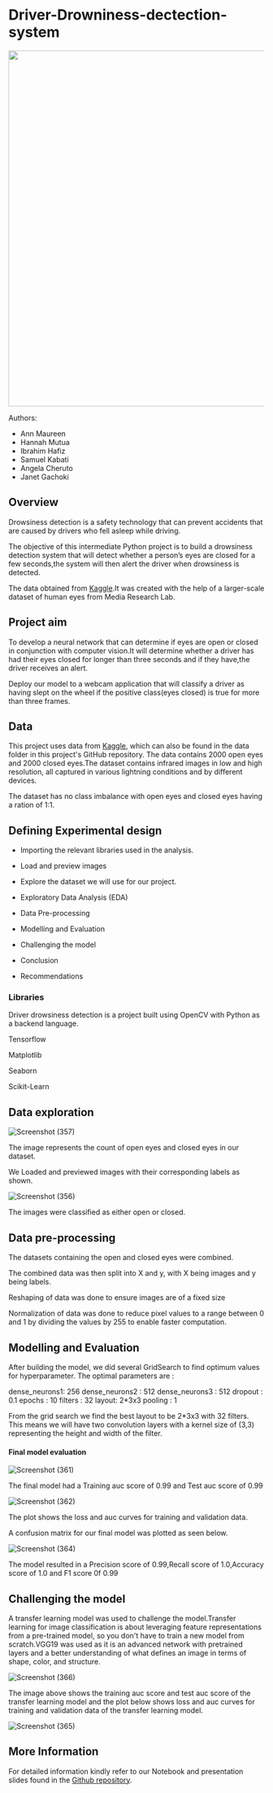 # Driver-Drowniness-dectection-system

<img src="https://media.springernature.com/lw685/springer-static/image/art%3A10.1007%2Fs13177-019-00199-w/MediaObjects/13177_2019_199_Fig3_HTML.png" width="1000" height="700">

Authors:

* Ann Maureen
* Hannah Mutua
* Ibrahim Hafiz
* Samuel Kabati
* Angela Cheruto
* Janet Gachoki

## Overview

Drowsiness detection is a safety technology that can prevent accidents that are caused by drivers who fell asleep while driving.

The objective of this intermediate Python project is to build a drowsiness detection system that will detect whether a person’s eyes are closed for a few seconds,the system will then alert the driver when drowsiness is detected.

The data obtained from [Kaggle](https://www.kaggle.com/datasets/prasadvpatil/mrl-dataset).It was created with the help of a larger-scale dataset of human eyes from Media Research Lab.

## Project aim

To develop a neural network that can determine if eyes are open or closed in conjunction with computer vision.It will determine whether a driver has had their eyes closed for longer than three seconds and if they have,the driver receives an alert.

Deploy our model to a webcam application that will classify a driver as having slept on the wheel if the positive class(eyes closed) is true for more than three frames.

## Data

This project uses data from [Kaggle](https://www.kaggle.com/datasets/prasadvpatil/mrl-dataset), which can also be found in the data folder in this project's GitHub repository. The data contains 2000 open eyes and 2000 closed eyes.The dataset contains infrared images in low and high resolution, all captured in various lightning conditions and by different devices. 

The dataset has no class imbalance with open eyes and closed eyes having a ration of 1:1.

## Defining Experimental design

* Importing the relevant libraries used in the analysis.

* Load and preview images

* Explore the dataset we will use for our project.

* Exploratory Data Analysis (EDA)

* Data Pre-processing

* Modelling and Evaluation

* Challenging the model

* Conclusion

* Recommendations


### Libraries

Driver drowsiness detection is a project built using OpenCV with Python as a backend language.

Tensorflow

Matplotlib

Seaborn

Scikit-Learn


## Data exploration

![Screenshot (357)](https://user-images.githubusercontent.com/104419035/190087849-83464533-3577-4fe0-b5e7-7e18d41c42dd.png)

The image represents the count of open eyes and closed eyes in our dataset.

We Loaded and previewed images with their corresponding labels as shown.

![Screenshot (356)](https://user-images.githubusercontent.com/104419035/190087759-5d914e07-20a7-4199-aa9e-4af2aaf0c58b.png)

The images were classified as either open or closed.



## Data pre-processing 

The datasets containing the open and closed eyes were combined.

The combined data was then split into X and y, with X being images and y being labels.

Reshaping of data was done to ensure images are of a fixed size

Normalization of data was done to reduce pixel values to a range between 0 and 1 by dividing the values by 255 to enable faster computation.



## Modelling and Evaluation

After building the model, we did several GridSearch to find optimum values for hyperparameter. 
The optimal parameters are :

dense_neurons1: 256
dense_neurons2 : 512
dense_neurons3 : 512
dropout : 0.1
epochs : 10
filters : 32
layout: 2*3x3
pooling : 1

From the grid search we find the best layout to be 2*3x3 with 32 filters. This means we will have two convolution layers with a kernel size of (3,3) representing the height and width of the filter. 

#### Final model evaluation

![Screenshot (361)](https://user-images.githubusercontent.com/104419035/190208473-66697394-0aa8-46aa-ac37-a2e59ecd05d8.png)

The final model had a Training auc score of 0.99 and Test auc score of 0.99

![Screenshot (362)](https://user-images.githubusercontent.com/104419035/190209468-87377507-72ee-4f63-992e-f13ef660d355.png)

The plot shows the loss and auc curves for training and validation data.


A confusion matrix for our final model was plotted as seen below.

![Screenshot (364)](https://user-images.githubusercontent.com/104419035/190210056-15374134-bcc5-4e66-9e97-54a49e64e11c.png)


The model resulted in a Precision score of 0.99,Recall score of 1.0,Accuracy score of 1.0 and F1 score 0f 0.99

## Challenging the model

A transfer learning model was used to challenge the model.Transfer learning for image classification is about leveraging feature representations from a pre-trained model, so you don't have to train a new model from scratch.VGG19 was used as it is an advanced network with pretrained layers and a better understanding of what defines an image in terms of shape, color, and structure.

![Screenshot (366)](https://user-images.githubusercontent.com/104419035/190210284-56650542-efcd-482c-ac81-7fc1b52d96e1.png)

The image above shows the training auc score and test auc score of the transfer learning model and the plot below shows loss and auc curves for training and validation data of the transfer learning model.

![Screenshot (365)](https://user-images.githubusercontent.com/104419035/190210581-3b76ac6f-92f6-4563-a564-1ccfa1eb367a.png)


## More Information
For detailed information kindly refer to our Notebook and presentation slides found in the [Github repository](https://github.com/HannahMwende/Driver-Drowniness-dectection-system).
